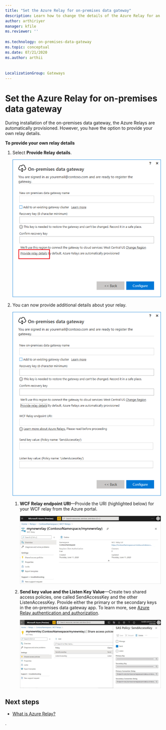 ```yaml
---
title: "Set the Azure Relay for on-premises data gateway"
description: Learn how to change the details of the Azure Relay for an on-premises data gateway.
author: arthiriyer
manager: kfile
ms.reviewer: ''

ms.technology: on-premises-data-gateway
ms.topic: conceptual
ms.date: 07/21/2020
ms.author: arthii


LocalizationGroup: Gateways
---
```


# Set the Azure Relay for on-premises data gateway

During installation of the on-premises data gateway, the Azure Relays are automatically provisioned. However, you have the option to provide your own relay details.

**To provide your own relay details**

1.	Select **Provide Relay details**. 

    ![Select Provide Relay details](media/service-gateway-azure-relay/configure-gateway-2.png)

2.	You can now provide additional details about your relay.

    ![Provide additional relay details](media/service-gateway-azure-relay/provide-relay-details.png)
 
    1. **WCF Relay endpoint URI**&mdash;Provide the URI (highlighted below) for your WCF relay from the Azure portal.

       ![Provide the WCF relay URI](media/service-gateway-azure-relay/wfc-relay-uri.png)
  
    2. **Send key value and the Listen Key Value**&mdash;Create two shared access policies, one called SendAccessKey and the other ListenAccessKey. Provide either the primary or the secondary keys in the on-premises data gateway app. To learn more, see [Azure Relay authentication and authorization](https://docs.microsoft.com/azure/azure-relay/relay-authentication-and-authorization).

       ![Send and listen access keys](media/service-gateway-azure-relay/send-access-key-policy.png)

## Next steps

- [What is Azure Relay?](https://docs.microsoft.com/azure/azure-relay/relay-what-is-it)
  
. 
